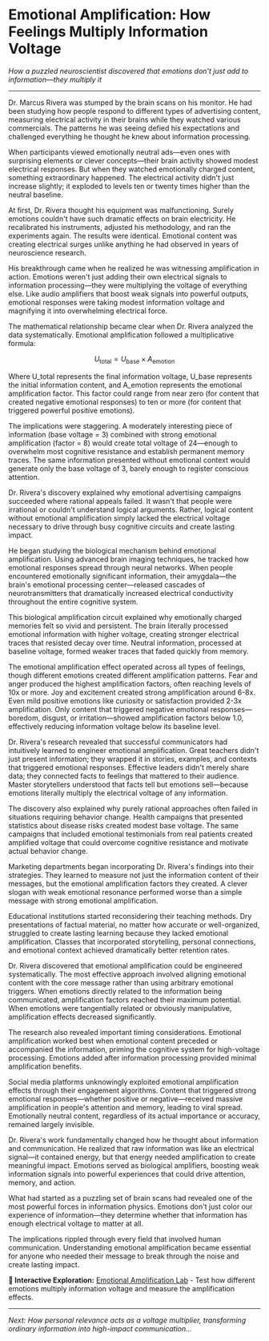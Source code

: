# Emotional Amplification: How Feelings Multiply Information Voltage

*How a puzzled neuroscientist discovered that emotions don't just add to information—they multiply it*

---

Dr. Marcus Rivera was stumped by the brain scans on his monitor. He had been studying how people respond to different types of advertising content, measuring electrical activity in their brains while they watched various commercials. The patterns he was seeing defied his expectations and challenged everything he thought he knew about information processing.

When participants viewed emotionally neutral ads—even ones with surprising elements or clever concepts—their brain activity showed modest electrical responses. But when they watched emotionally charged content, something extraordinary happened. The electrical activity didn't just increase slightly; it exploded to levels ten or twenty times higher than the neutral baseline.

At first, Dr. Rivera thought his equipment was malfunctioning. Surely emotions couldn't have such dramatic effects on brain electricity. He recalibrated his instruments, adjusted his methodology, and ran the experiments again. The results were identical. Emotional content was creating electrical surges unlike anything he had observed in years of neuroscience research.

His breakthrough came when he realized he was witnessing amplification in action. Emotions weren't just adding their own electrical signals to information processing—they were multiplying the voltage of everything else. Like audio amplifiers that boost weak signals into powerful outputs, emotional responses were taking modest information voltage and magnifying it into overwhelming electrical force.

The mathematical relationship became clear when Dr. Rivera analyzed the data systematically. Emotional amplification followed a multiplicative formula:

$$U_{\text{total}} = U_{\text{base}} \times A_{\text{emotion}}$$

Where U_total represents the final information voltage, U_base represents the initial information content, and A_emotion represents the emotional amplification factor. This factor could range from near zero (for content that created negative emotional responses) to ten or more (for content that triggered powerful positive emotions).

The implications were staggering. A moderately interesting piece of information (base voltage = 3) combined with strong emotional amplification (factor = 8) would create total voltage of 24—enough to overwhelm most cognitive resistance and establish permanent memory traces. The same information presented without emotional context would generate only the base voltage of 3, barely enough to register conscious attention.

Dr. Rivera's discovery explained why emotional advertising campaigns succeeded where rational appeals failed. It wasn't that people were irrational or couldn't understand logical arguments. Rather, logical content without emotional amplification simply lacked the electrical voltage necessary to drive through busy cognitive circuits and create lasting impact.

He began studying the biological mechanism behind emotional amplification. Using advanced brain imaging techniques, he tracked how emotional responses spread through neural networks. When people encountered emotionally significant information, their amygdala—the brain's emotional processing center—released cascades of neurotransmitters that dramatically increased electrical conductivity throughout the entire cognitive system.

This biological amplification circuit explained why emotionally charged memories felt so vivid and persistent. The brain literally processed emotional information with higher voltage, creating stronger electrical traces that resisted decay over time. Neutral information, processed at baseline voltage, formed weaker traces that faded quickly from memory.

The emotional amplification effect operated across all types of feelings, though different emotions created different amplification patterns. Fear and anger produced the highest amplification factors, often reaching levels of 10x or more. Joy and excitement created strong amplification around 6-8x. Even mild positive emotions like curiosity or satisfaction provided 2-3x amplification. Only content that triggered negative emotional responses—boredom, disgust, or irritation—showed amplification factors below 1.0, effectively reducing information voltage below its baseline level.

Dr. Rivera's research revealed that successful communicators had intuitively learned to engineer emotional amplification. Great teachers didn't just present information; they wrapped it in stories, examples, and contexts that triggered emotional responses. Effective leaders didn't merely share data; they connected facts to feelings that mattered to their audience. Master storytellers understood that facts tell but emotions sell—because emotions literally multiply the electrical voltage of any information.

The discovery also explained why purely rational approaches often failed in situations requiring behavior change. Health campaigns that presented statistics about disease risks created modest base voltage. The same campaigns that included emotional testimonials from real patients created amplified voltage that could overcome cognitive resistance and motivate actual behavior change.

Marketing departments began incorporating Dr. Rivera's findings into their strategies. They learned to measure not just the information content of their messages, but the emotional amplification factors they created. A clever slogan with weak emotional resonance performed worse than a simple message with strong emotional amplification.

Educational institutions started reconsidering their teaching methods. Dry presentations of factual material, no matter how accurate or well-organized, struggled to create lasting learning because they lacked emotional amplification. Classes that incorporated storytelling, personal connections, and emotional context achieved dramatically better retention rates.

Dr. Rivera discovered that emotional amplification could be engineered systematically. The most effective approach involved aligning emotional content with the core message rather than using arbitrary emotional triggers. When emotions directly related to the information being communicated, amplification factors reached their maximum potential. When emotions were tangentially related or obviously manipulative, amplification effects decreased significantly.

The research also revealed important timing considerations. Emotional amplification worked best when emotional content preceded or accompanied the information, priming the cognitive system for high-voltage processing. Emotions added after information processing provided minimal amplification benefits.

Social media platforms unknowingly exploited emotional amplification effects through their engagement algorithms. Content that triggered strong emotional responses—whether positive or negative—received massive amplification in people's attention and memory, leading to viral spread. Emotionally neutral content, regardless of its actual importance or accuracy, remained largely invisible.

Dr. Rivera's work fundamentally changed how he thought about information and communication. He realized that raw information was like an electrical signal—it contained energy, but that energy needed amplification to create meaningful impact. Emotions served as biological amplifiers, boosting weak information signals into powerful experiences that could drive attention, memory, and action.

What had started as a puzzling set of brain scans had revealed one of the most powerful forces in information physics. Emotions don't just color our experience of information—they determine whether that information has enough electrical voltage to matter at all.

The implications rippled through every field that involved human communication. Understanding emotional amplification became essential for anyone who needed their message to break through the noise and create lasting impact.

**🔗 Interactive Exploration:** [Emotional Amplification Lab](../demos/notebooks/emotional_amplification_demo.ipynb) - Test how different emotions multiply information voltage and measure the amplification effects.

---

*Next: How personal relevance acts as a voltage multiplier, transforming ordinary information into high-impact communication...* 